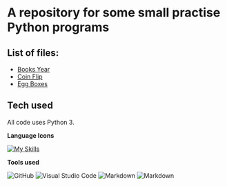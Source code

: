 # A repository for some small practise Python programs

## List of files:
- [Books Year](https://github.com/Rclarkeweb/practising_python/blob/main/Books%20year.py)  
- [Coin Flip](https://github.com/Rclarkeweb/practising_python/blob/main/Coin%20flip.py)  
- [Egg Boxes](https://github.com/Rclarkeweb/practising_python/blob/main/Egg%20boxes.py)  


## Tech used

All code uses Python 3.

**Language Icons**

[![My Skills](https://skillicons.dev/icons?i=python,&perline=9)](https://skillicons.dev)

**Tools used**

![GitHub](https://camo.githubusercontent.com/cca71357fe98ec5f8cd6ebab9044ad2901f4b64ebda379ac81608ed9f1caa1a0/68747470733a2f2f696d672e736869656c64732e696f2f7374617469632f76313f7374796c653d666f722d7468652d6261646765266d6573736167653d47697448756226636f6c6f723d313831373137266c6f676f3d476974487562266c6f676f436f6c6f723d464646464646266c6162656c3d) ![Visual Studio Code](https://img.shields.io/badge/Visual%20Studio%20Code-0078d7.svg?style=for-the-badge&logo=visual-studio-code&logoColor=white) ![Markdown](https://img.shields.io/badge/markdown-%23000000.svg?style=for-the-badge&logo=markdown&logoColor=white) ![Markdown](https://img.shields.io/badge/pycharm-%23000000.svg?style=for-the-badge&logo=pycharm&logoColor=white)
